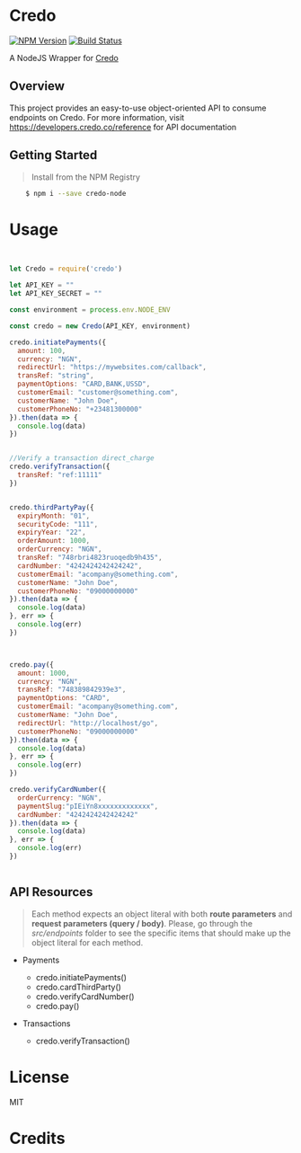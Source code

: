 # Credo

[![NPM Version][npm-image]][npm-url]
[![Build Status][travis-image]][travis-url]

A NodeJS Wrapper for [Credo](https://www.credo.com)

## Overview

This project provides an easy-to-use object-oriented API to consume endpoints on Credo. For more information, visit https://developers.credo.co/reference for API documentation

## Getting Started

>Install from the NPM Registry
```bash
	$ npm i --save credo-node
```

# Usage

```js


let Credo = require('credo')

let API_KEY = ""
let API_KEY_SECRET = ""

const environment = process.env.NODE_ENV

const credo = new Credo(API_KEY, environment)

credo.initiatePayments({
  amount: 100,
  currency: "NGN",
  redirectUrl: "https://mywebsites.com/callback",
  transRef: "string",
  paymentOptions: "CARD,BANK,USSD",
  customerEmail: "customer@something.com",
  customerName: "John Doe",
  customerPhoneNo: "+23481300000"
}).then(data => {
  console.log(data)
})


//Verify a transaction direct_charge
credo.verifyTransaction({
  transRef: "ref:11111"
})


credo.thirdPartyPay({
  expiryMonth: "01", 
  securityCode: "111", 
  expiryYear: "22", 
  orderAmount: 1000, 
  orderCurrency: "NGN", 
  transRef: "748rbri4823ruoqedb9h435", 
  cardNumber: "4242424242424242", 
  customerEmail: "acompany@something.com", 
  customerName: "John Doe", 
  customerPhoneNo: "09000000000"
}).then(data => {
  console.log(data)
}, err => {
  console.log(err)
})



credo.pay({
  amount: 1000, 
  currency: "NGN", 
  transRef: "748389842939e3", 
  paymentOptions: "CARD", 
  customerEmail: "acompany@something.com", 
  customerName: "John Doe", 
  redirectUrl: "http://localhost/go", 
  customerPhoneNo: "09000000000"
}).then(data => {
  console.log(data)
}, err => {
  console.log(err)
})

credo.verifyCardNumber({
  orderCurrency: "NGN", 
  paymentSlug:"pIEiYn8xxxxxxxxxxxxx", 
  cardNumber: "4242424242424242"
}).then(data => {
  console.log(data)
}, err => {
  console.log(err)
})



```

## API Resources

>Each method expects an object literal with both **route parameters** and **request parameters (query / body)**. Please, go through the _src/endpoints_ folder to see the specific items that should make up the object literal for each method.

- Payments
  - credo.initiatePayments()
  - credo.cardThirdParty()
  - credo.verifyCardNumber()
  - credo.pay()

- Transactions
  - credo.verifyTransaction()


# License

MIT

# Credits


[npm-image]: https://img.shields.io/npm/v/paystack-node.svg?style=flat-square
[npm-url]: https://www.npmjs.com/package/credo-node

[travis-image]: https://img.shields.io/travis/stitchng/paystack/master.svg?style=flat-square
[travis-url]: https://travis-ci.org/github/Moses-Bassey/Credo-node
